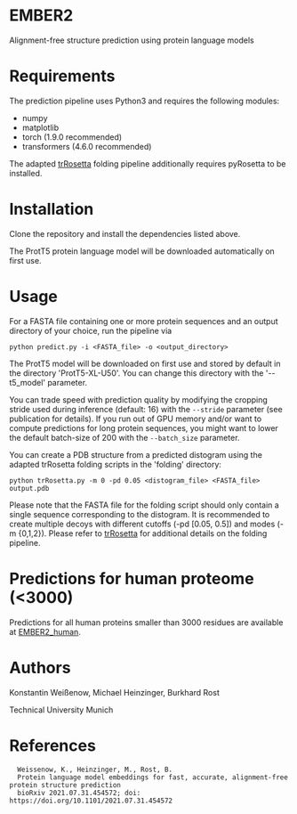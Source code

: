# EMBER2
Alignment-free structure prediction using protein language models

# Requirements

The prediction pipeline uses Python3 and requires the following modules:

* numpy
* matplotlib
* torch (1.9.0 recommended)
* transformers (4.6.0 recommended)

The adapted [trRosetta](https://github.com/gjoni/trRosetta) folding pipeline additionally requires pyRosetta to be installed.

# Installation

Clone the repository and install the dependencies listed above.

The ProtT5 protein language model will be downloaded automatically on first use.

# Usage

For a FASTA file containing one or more protein sequences and an output directory of your choice, run the pipeline via

`python predict.py -i <FASTA_file> -o <output_directory>`

The ProtT5 model will be downloaded on first use and stored by default in the directory 'ProtT5-XL-U50'. You can change this directory with the '--t5_model' parameter.

You can trade speed with prediction quality by modifying the cropping stride used during inference (default: 16) with the `--stride` parameter (see publication for details).
If you run out of GPU memory and/or want to compute predictions for long protein sequences, you might want to lower the default batch-size of 200 with the `--batch_size` parameter.

You can create a PDB structure from a predicted distogram using the adapted trRosetta folding scripts in the 'folding' directory:

`python trRosetta.py -m 0 -pd 0.05 <distogram_file> <FASTA_file> output.pdb`

Please note that the FASTA file for the folding script should only contain a single sequence corresponding to the distogram.
It is recommended to create multiple decoys with different cutoffs (-pd [0.05, 0.5]) and modes (-m {0,1,2}). Please refer to [trRosetta](https://github.com/gjoni/trRosetta) for additional details on the folding pipeline.

# Predictions for human proteome (<3000)

Predictions for all human proteins smaller than 3000 residues are available at [EMBER2_human](https://github.com/kWeissenow/EMBER2_human).

# Authors
Konstantin Weißenow, Michael Heinzinger, Burkhard Rost

Technical University Munich

# References

      Weissenow, K., Heinzinger, M., Rost, B.
	  Protein language model embeddings for fast, accurate, alignment-free protein structure prediction
      bioRxiv 2021.07.31.454572; doi: https://doi.org/10.1101/2021.07.31.454572
